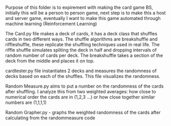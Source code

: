 Purpose of this folder is to expirement with making the card game BS, initially this will be a person to person game, next step is to make this a host and server game, eventually I want to make this game automated through machine learning (Reinforcement Learning)

The Card.py file makes a deck of cards, it has a deck class that shuffles cards in two different ways. The shuffle algorithms are breakshuffle and riffleshuffle, these replicate the shuffling techniques used in real life. The riffle shuffle simulates spliting the deck in half and dropping intervals of random number of cards per deck. The breakshuffle takes a section of the deck from the middle and places it on top.

cardtester.py file instantiates 2 decks and measures the randomness of decks based on each of the shuffles. This file visualizes the randomness.

Random Measure.py aims to put a number on the randomness of the cards after shuffling. I analyze this from two weighted averages: how close to numerical order the cards are in (1,2,3 ...) or how close together similar numbers are (1,1,1,1)

Random Grapher.py - graphs the weighted randomness of the cards after calculating from the randommeasure code
